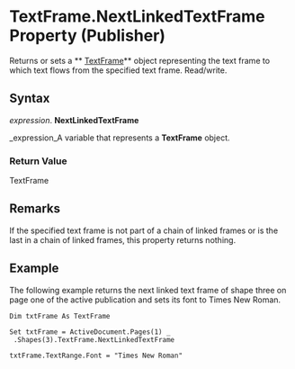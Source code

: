 
# TextFrame.NextLinkedTextFrame Property (Publisher)

Returns or sets a  ** [TextFrame](95e88f5a-b3dc-272e-7c1d-5282c97ae11e.md)** object representing the text frame to which text flows from the specified text frame. Read/write.


## Syntax

 _expression_. **NextLinkedTextFrame**

 _expression_A variable that represents a  **TextFrame** object.


### Return Value

TextFrame


## Remarks

If the specified text frame is not part of a chain of linked frames or is the last in a chain of linked frames, this property returns nothing.


## Example

The following example returns the next linked text frame of shape three on page one of the active publication and sets its font to Times New Roman.


```
Dim txtFrame As TextFrame 
 
Set txtFrame = ActiveDocument.Pages(1) _ 
 .Shapes(3).TextFrame.NextLinkedTextFrame 
 
txtFrame.TextRange.Font = "Times New Roman"
```

